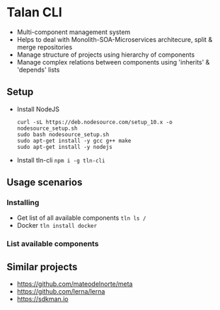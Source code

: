 # Talan CLI

* Multi-component management system
* Helps to deal with Monolith-SOA-Microservices architecure, split & merge repositories
* Manage structure of projects using hierarchy of components
* Manage complex relations between components using 'inherits' & 'depends' lists

## Setup
* Install NodeJS
  ```
  curl -sL https://deb.nodesource.com/setup_10.x -o nodesource_setup.sh
  sudo bash nodesource_setup.sh
  sudo apt-get install -y gcc g++ make
  sudo apt-get install -y nodejs
  ```
* Install tln-cli ```npm i -g tln-cli```

## Usage scenarios

### Installing
* Get list of all available components ```tln ls /```
* Docker ```tln install docker```

### List available components


## Similar projects
* https://github.com/mateodelnorte/meta
* https://github.com/lerna/lerna
* https://sdkman.io

